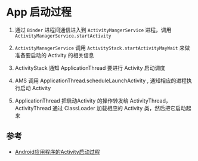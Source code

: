 # App 启动过程

1. 通过 `Binder` 进程间通信进入到 `ActivityMangerService` 进程，调用 `ActivityManagerService.startActivity`

2. `ActivityManagerService` 调用 `ActivityStack.startActivityMayWait` 来做准备要启动的 Activity 的相关信息
3. ActivityStack 通知 ApplicationThread 要进行 Activity 启动调度
4. AMS 调用 ApplicationThread.scheduleLaunchActivity , 通知相应的进程执行启动 Activity
5. ApplicationThread 把启动Activity 的操作转发给 ActivityThread，ActivityThread 通过 ClassLoader 加载相应的 Activity 类，然后把它启动起来


## 参考

- [Android应用程序的Activity启动过程](https://blog.csdn.net/luoshengyang/article/details/6685853)


